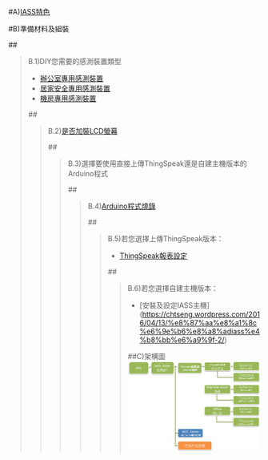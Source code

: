 #A)[IASS特色](https://chtseng.wordpress.com/2016/03/31/iass%e7%89%b9%e8%89%b2/)

#B)準備材料及組裝

##<blockquote>B.1)DIY您需要的感測裝置類型
- [辦公室專用感測裝置](https://chtseng.wordpress.com/2016/03/31/diy-%e8%be%a6%e5%85%ac%e5%ae%a4%e7%9a%84%e6%84%9f%e6%b8%ac%e8%a3%9d%e7%bd%ae/)			
- [居家安全專用感測裝置](https://chtseng.wordpress.com/2016/03/31/%e5%b1%85%e5%ae%b6%e5%ae%89%e5%85%a8%e5%b0%88%e7%94%a8%e6%84%9f%e6%b8%ac%e5%99%a8diy/)
- [機房專用感測裝置](https://chtseng.wordpress.com/2016/03/31/%e6%a9%9f%e6%88%bf%e5%b0%88%e7%94%a8%e6%84%9f%e6%b8%ac%e5%99%a8diy-2/)
		
##<blockquote>B.2)[是否加裝LCD螢幕](https://chtseng.wordpress.com/2016/04/14/%E6%9B%BFiass%E5%8A%A0%E4%B8%8Alcd%E8%9E%A2%E5%B9%95/)
		
##<blockquote>B.3)選擇要使用直接上傳ThingSpeak還是自建主機版本的Arduino程式
			
##<blockquote>B.4)[Arduino程式燒錄](https://chtseng.wordpress.com/2016/03/31/%E7%A8%8B%E5%BC%8F%E7%87%92%E9%8C%84%E5%8F%8A%E5%A0%B1%E8%A1%A8%E8%A8%AD%E5%AE%9A/)	
	
##<blockquote>B.5)若您選擇上傳ThingSpeak版本：	
- [ThingSpeak報表設定](https://chtseng.wordpress.com/2016/04/14/thingspeak-%E5%A0%B1%E8%A1%A8%E8%A8%AD%E5%AE%9A/)
	
##<blockquote>B.6)若您選擇自建主機版本：
- [安裝及設定IASS主機] (https://chtseng.wordpress.com/2016/04/13/%e8%87%aa%e8%a1%8c%e6%9e%b6%e8%a8%adiass%e4%b8%bb%e6%a9%9f-2/)

##C)架構圖 
![架構圖](./IASS_BASIC/arch.gif)
